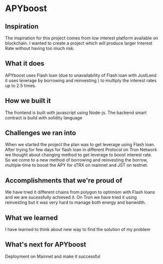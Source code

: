 # APYboost
## Inspiration 
The inspiration for this project comes from low interest platform available on blockchain. I wanted to create a project which will produce larger Interest Rate without having too much risk.

## What it does
APYboost uses Flash loan (due to unavailability of Flash loan with JustLend it uses leverage by borrowing and reinvesting ) to multiply the interest rates up to 2.5 times.

## How we built it
The frontend is built with javascript using Node-js. The backend smart contract is build with solidity language

## Challenges we ran into
When we started the project the plan was to get leverage using Flash loan. After trying for few days for flash loan in different Protocol on Tron Network we thought about changing method to get leverage to boost interest rate.
So we come to a new method of borrowing and reinvesting the borrow, multiple time to boost the APY for sTRX on mainnet and JST on testnet. 

## Accomplishments that we're proud of
We have  tried it different chains from polygon to optimism with Flash loans and we are sucessfully achieved it. On Tron we have tried it using reinvesting but it was very hard to manage both energy and banwidth.

## What we learned
I have learned to think about new way to find the solution of my problem

## What's next for APYboost
Deployment on Mainnet and make it successful


